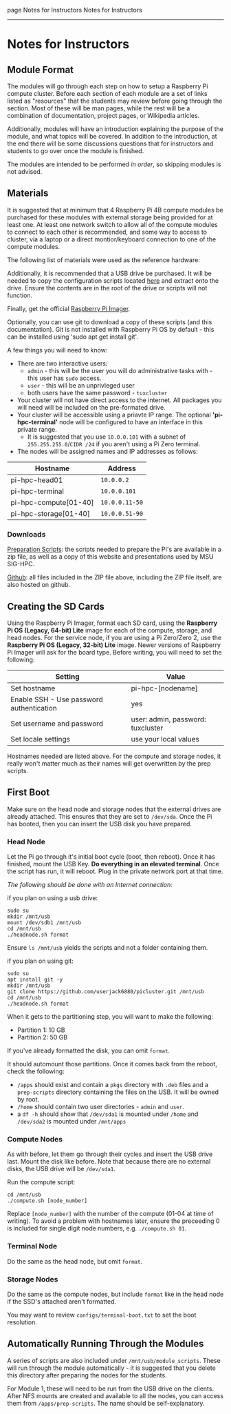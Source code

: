 page
Notes for Instructors
Notes for Instructors

---

# Notes for Instructors

## Module Format

The modules will go through each step on how to setup a Raspberry Pi compute cluster. Before each section of each module are a set of links listed as "resources" that the students may review before going through the section. Most of these will be man pages, while the rest will be a combination of documentation, project pages, or Wikipedia articles.

Additionally, modules will have an introduction explaining the purpose of the module, and what topics will be covered. In addition to the introduction, at the end there will be some discussions questions that for instructors and students to go over once the module is finished.

The modules are intended to be performed *in order*, so skipping modules is not advised.

## Materials

It is suggested that at minimum that 4 Raspberry Pi 4B compute modules be purchased for these modules with external storage being provided for at least one. At least one network switch to allow all of the compute modules to connect to each other is recommended, and some way to access to cluster, via a laptop or a direct montior/keyboard connection to one of the compute modules.

The following list of materials were used as the reference hardware:

Additionally, it is recommended that a USB drive be purchased. It will be needed to copy the configuration scripts located [here](https://j3b.in/pihpc/scripts.zip) and extract onto the drive. Ensure the contents are in the root of the drive or scripts will not function.

Finally, get the official [Raspberry Pi Imager](https://www.raspberrypi.com/software/).

Optionally, you can use git to download a copy of these scripts (and this documentation). Git is not installed with Raspberry Pi OS by default - this can be installed using 'sudo apt get install git'.

A few things you will need to know:

- There are two interactive users:
  - `admin` - this will be the user you will do administrative tasks with - this user has `sudo` access.
  - `user` - this will be an unprivleged user
  - both users have the same password - `tuxcluster`
- Your cluster will not have direct access to the internet. All packages you will need will be included on the pre-formated drive.
- Your cluster will be accessible using a priavte IP range. The optional **'pi-hpc-terminal'** node will be configured to have an interface in this private range.
  - It is suggested that you use `10.0.0.101` with a subnet of `255.255.255.0`/`CIDR /24` if you aren't using a Pi Zero terminal.
- The nodes will be assigned names and IP addresses as follows:

| Hostname              | Address        |
| --------------------- | -------------- |
| pi-hpc-head01         | `10.0.0.2`     |
| pi-hpc-terminal       | `10.0.0.101`   |
| pi-hpc-compute[01-40] | `10.0.0.11-50` |
| pi-hpc-storage[01-40] | `10.0.0.51-90` |

### Downloads
[Preparation Scripts](https://j3b.in/pihpc/scripts.zip): the scripts needed to prepare the PI's are available in a zip file, as well as a copy of this website and presentations used by MSU SIG-HPC.

[Github](https://github.com/userjack6880/picluster): all files included in the ZIP file above, including the ZIP file itself, are also hosted on github.

## Creating the SD Cards

Using the Raspberry Pi Imager, format each SD card, using the **Raspberry Pi OS (Legacy, 64-bit) Lite** image for each of the compute, storage, and head nodes. For the service node, if you are using a Pi Zero/Zero 2, use the **Raspberry Pi OS (Legacy, 32-bit) Lite** image. Newer versions of Raspberry Pi Imager will ask for the board type. Before writing, you will need to set the following:

| Setting                                  | Value                             |
| ---------------------------------------- | --------------------------------- |
| Set hostname                             | pi-hpc-\[nodename\]               |
| Enable SSH - Use password authentication | yes                               |
| Set username and password                | user: admin, password: tuxcluster |
| Set locale settings                      | use your local values             |

Hostnames needed are listed above. For the compute and storage nodes, it really won't matter much as their names will get overwritten by the prep scripts.

## First Boot

Make sure on the head node and storage nodes that the external drives are already attached. This ensures that they are set to `/dev/sda`. Once the Pi has booted, then you can insert the USB disk you have prepared.

### Head Node

Let the Pi go through it's initial boot cycle (boot, then reboot). Once it has finished, mount the USB Key. **Do everything in an elevated terminal**. Once the script has run, it will reboot. Plug in the private network port at that time.

*The following should be done with an Internet connection:*

if you plan on using a usb drive:
```
sudo su
mkdir /mnt/usb
mount /dev/sdb1 /mnt/usb
cd /mnt/usb
./headnode.sh format
```

Ensure `ls /mnt/usb` yields the scripts and not a folder containing them.

if you plan on using git:
```
sudo su
apt install git -y
mkdir /mnt/usb
git clone https://github.com/userjack6880/picluster.git /mnt/usb
cd /mnt/usb
./headnode.sh format
```

When it gets to the partitioning step, you will want to make the following:

- Partition 1: 10 GB
- Partition 2: 50 GB

If you've already formatted the disk, you can omit `format`.

It should automount those partitions. Once it comes back from the reboot, check the following:

- `/apps` should exist and contain a `pkgs` directory with `.deb` files and a `prep-scripts` directory containing the files on the USB. It will be owned by root.
- `/home` should contain two user directories - `admin` and `user`.
- a `df -h` should show that `/dev/sda1` is mounted under `/home` and `/dev/sda2` is mounted under `/mnt/apps`

### Compute Nodes

As with before, let them go through their cycles and insert the USB drive last. Mount the disk like before. Note that because there are no external disks, the USB drive will be `/dev/sda1`.

Run the compute script:

```
cd /mnt/usb
./compute.sh [node_number]
```

Replace `[node_number]` with the number of the compute (01-04 at time of writing). To avoid a problem with hostnames later, ensure the preceeding 0 is included for single digit node numbers, e.g. `./compute.sh 01`.

### Terminal Node

Do the same as the head node, but omit `format`.

### Storage Nodes

Do the same as the compute nodes, but include `format` like in the head node if the SSD's attached aren't formatted.

You may want to review `configs/terminal-boot.txt` to set the boot resolution.

## Automatically Running Through the Modules

A series of scripts are also included under `/mnt/usb/module_scripts`. These will run through the module automatically - it is suggested that you delete this directory after preparing the nodes for the students.

For Module 1, these will need to be run from the USB drive on the clients. After NFS mounts are created and available to all the nodes, you can access them from `/apps/prep-scripts`. The name should be self-explanatory.
